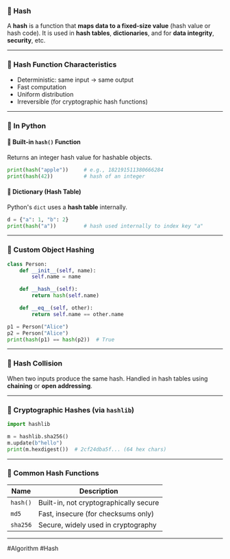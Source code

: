 ### 🔹 Hash

A **hash** is a function that **maps data to a fixed-size value** (hash value or hash code). It is used in **hash tables**, **dictionaries**, and for **data integrity**, **security**, etc.

---

### 🔸 Hash Function Characteristics

* Deterministic: same input → same output
* Fast computation
* Uniform distribution
* Irreversible (for cryptographic hash functions)

---

### 🔹 In Python

#### 🔸 Built-in `hash()` Function

Returns an integer hash value for hashable objects.

```python
print(hash("apple"))     # e.g., 182191511380666284
print(hash(42))          # hash of an integer
```

#### 🔸 Dictionary (Hash Table)

Python's `dict` uses a **hash table** internally.

```python
d = {"a": 1, "b": 2}
print(hash("a"))         # hash used internally to index key "a"
```

---

### 🔹 Custom Object Hashing

```python
class Person:
    def __init__(self, name):
        self.name = name

    def __hash__(self):
        return hash(self.name)

    def __eq__(self, other):
        return self.name == other.name

p1 = Person("Alice")
p2 = Person("Alice")
print(hash(p1) == hash(p2))  # True
```

---

### 🔸 Hash Collision

When two inputs produce the same hash. Handled in hash tables using **chaining** or **open addressing**.

---

### 🔸 Cryptographic Hashes (via `hashlib`)

```python
import hashlib

m = hashlib.sha256()
m.update(b"hello")
print(m.hexdigest())  # 2cf24dba5f... (64 hex chars)
```

---

### 🔹 Common Hash Functions

| Name     | Description                            |
| -------- | -------------------------------------- |
| `hash()` | Built-in, not cryptographically secure |
| `md5`    | Fast, insecure (for checksums only)    |
| `sha256` | Secure, widely used in cryptography    |

---

#Algorithm #Hash